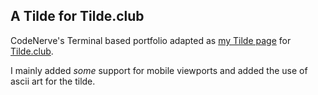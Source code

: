 ## A Tilde for Tilde.club

CodeNerve's Terminal based portfolio adapted as [my Tilde page][0] for [Tilde.club][1].

I mainly added _some_ support for mobile viewports and added the use of ascii art for the tilde.



  [0]: https://tilde.club/~halloleo
  [1]: https://tilde.club

